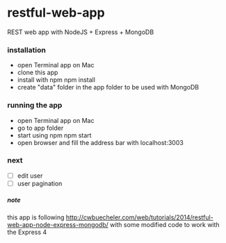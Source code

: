 restful-web-app
===============

REST web app with NodeJS + Express + MongoDB

### installation
* open Terminal app on Mac
* clone this app
* install with npm
        npm install
* create "data" folder in the app folder to be used with MongoDB

### running the app
* open Terminal app on Mac
* go to app folder
* start using npm
        npm start
* open browser and fill the address bar with
        localhost:3003

### next
- [ ] edit user
- [ ] user pagination

##### note
this app is following http://cwbuecheler.com/web/tutorials/2014/restful-web-app-node-express-mongodb/
with some modified code to work with the Express 4

